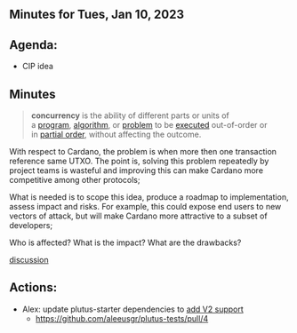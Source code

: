 ## Minutes for Tues, Jan 10, 2023

## Agenda:

- CIP idea


## Minutes


>**concurrency** is the ability of different parts or units of a [program](https://en.wikipedia.org/wiki/Computer_program "Computer program"), [algorithm](https://en.wikipedia.org/wiki/Algorithm "Algorithm"), or [problem](https://en.wikipedia.org/wiki/Problem_solving "Problem solving") to be [executed](https://en.wikipedia.org/wiki/Execution_(computing) "Execution (computing)") out-of-order or in [partial order](https://en.wikipedia.org/wiki/Partial_Order "Partial Order"), without affecting the outcome.

With respect to Cardano, the problem is when more then one transaction reference same UTXO. The point is, solving this problem repeatedly by project teams is wasteful and improving this can make Cardano more competitive among other protocols;

What is needed is to scope this idea, produce a roadmap to implementation, assess impact and risks. 
For example, this could expose end users to new vectors of attack, but will make Cardano more attractive to a subset of developers; 

Who is affected? What is the impact? What are the drawbacks?

[discussion](https://github.com/input-output-hk/Developer-Experience-working-group/issues/47)

## Actions:

- Alex: update plutus-starter dependencies to [add V2 support](https://github.com/input-output-hk/plutus-starter/issues/56)
	- https://github.com/aleeusgr/plutus-tests/pull/4